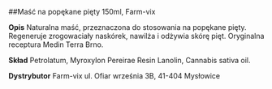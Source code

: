 ##Maść na popękane pięty 150ml, Farm-vix

**Opis** Naturalna maść, przeznaczona do stosowania na popękane pięty. Regeneruje zrogowaciały naskórek, nawilża i odżywia skórę pięt.
Oryginalna receptura Medin Terra Brno.

**Skład** Petrolatum, Myroxylon Pereirae Resin Lanolin, Cannabis sativa oil.

**Dystrybutor** Farm-vix
ul. Ofiar września 3B, 41-404 Mysłowice
